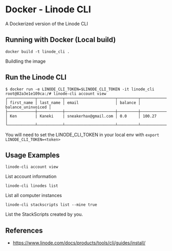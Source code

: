 # Docker - Linode CLI

A Dockerized version of the Linode CLI

## Running with Docker (Local build)

```
docker build -t linode_cli .
```
Buildling the image

## Run the Linode CLI

```
$ docker run -e LINODE_CLI_TOKEN=$LINODE_CLI_TOKEN -it linode_cli
root@82a3e1e109ca:/# linode-cli account view
┌────────────┬───────────┬──────────────────────┬─────────┬────────────────────┐
│ first_name │ last_name │ email                │ balance │ balance_uninvoiced │
├────────────┼───────────┼──────────────────────┼─────────┼────────────────────┤
│ Ken        | Kaneki    | sneakerhax@gmail.com │ 0.0     │ 100.27             │
└────────────┴───────────┴──────────────────────┴─────────┴────────────────────┘
```
You will need to set the LINODE_CLI_TOKEN in your local env with `export LINODE_CLI_TOKEN=<token>`

## Usage Examples

```
linode-cli account view
```

List account information

```
linode-cli linodes list
```

List all computer instances

```
linode-cli stackscripts list --mine true
```

List the StackScripts created by you.

## References
* https://www.linode.com/docs/products/tools/cli/guides/install/


